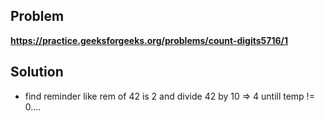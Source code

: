 ## Problem

**https://practice.geeksforgeeks.org/problems/count-digits5716/1**

## Solution

- find reminder like rem of 42 is 2 and divide 42 by 10 => 4 untill temp != 0....
